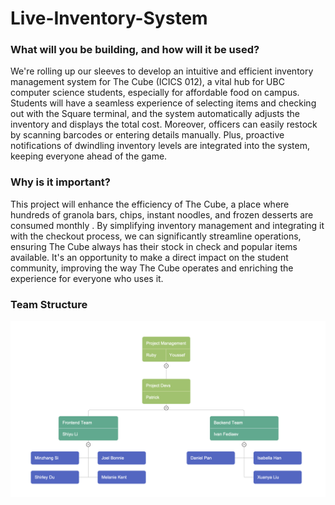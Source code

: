 # Live-Inventory-System

### What will you be building, and how will it be used?

We're rolling up our sleeves to develop an intuitive and efficient inventory management system for The Cube (ICICS 012), a vital hub for UBC computer science students, especially for affordable food on campus. Students will have a seamless experience of selecting items and checking out with the Square terminal, and the system automatically adjusts the inventory and displays the total cost. Moreover, officers can easily restock by scanning barcodes or entering details manually. Plus, proactive notifications of dwindling inventory levels are integrated into the system, keeping everyone ahead of the game.

### Why is it important?

This project will enhance the efficiency of The Cube, a place where hundreds of granola bars, chips, instant noodles, and frozen desserts are consumed monthly . By simplifying inventory management and integrating it with the checkout process, we can significantly streamline operations, ensuring The Cube always has their stock in check and popular items available. It's an opportunity to make a direct impact on the student community, improving the way The Cube operates and enriching the experience for everyone who uses it.

### Team Structure
![Alt text](/team_structure.png?raw=true "Team Structure")